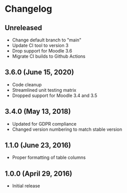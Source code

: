 # Changelog

## Unreleased

- Change default branch to "main"
- Update CI tool to version 3
- Drop support for Moodle 3.6
- Migrate CI builds to Github Actions

## 3.6.0 (June 15, 2020)

- Code cleanup
- Streamlined unit testing matrix
- Dropped support for Moodle 3.4 and 3.5

## 3.4.0 (May 13, 2018)

- Updated for GDPR compliance
- Changed version numbering to match stable version

## 1.1.0 (June 23, 2016)

- Proper formatting of table columns

## 1.0.0 (April 29, 2016)

- Initial release
